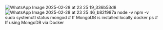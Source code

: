 ![WhatsApp Image 2025-02-28 at 23 25 19_336b53d8](https://github.com/user-attachments/assets/3109546e-d1f7-4fcf-8a67-3d4afbb4a19e)
![WhatsApp Image 2025-02-28 at 23 25 46_b82f987a](https://github.com/user-attachments/assets/6133e8ad-9770-47f2-aefc-0f1890cde0e7)
node -v
npm -v
sudo systemctl status mongod   # If MongoDB is installed locally
docker ps                      # If using MongoDB via Docker
